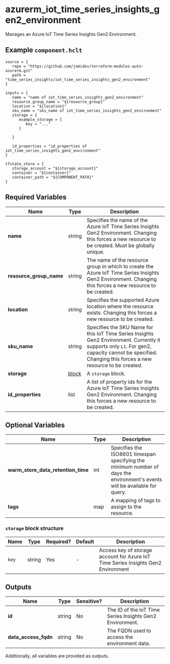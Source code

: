 # azurerm_iot_time_series_insights_gen2_environment

Manages an Azure IoT Time Series Insights Gen2 Environment.

## Example `component.hclt`

```hcl
source = {
   repo = "https://github.com/jumidev/terraform-modules-auto-azurerm.git" 
   path = "time_series_insights/iot_time_series_insights_gen2_environment" 
}

inputs = {
   name = "name of iot_time_series_insights_gen2_environment" 
   resource_group_name = "${resource_group}" 
   location = "${location}" 
   sku_name = "sku_name of iot_time_series_insights_gen2_environment" 
   storage = {
      example_storage = {
         key = "..."   
      }
  
   }
 
   id_properties = "id_properties of iot_time_series_insights_gen2_environment" 
}

tfstate_store = {
   storage_account = "${storage_account}" 
   container = "${container}" 
   container_path = "${COMPONENT_PATH}" 
}

```

## Required Variables

| Name | Type |  Description |
| ---- | --------- |  ----------- |
| **name** | string |  Specifies the name of the Azure IoT Time Series Insights Gen2 Environment. Changing this forces a new resource to be created. Must be globally unique. | 
| **resource_group_name** | string |  The name of the resource group in which to create the Azure IoT Time Series Insights Gen2 Environment. Changing this forces a new resource to be created. | 
| **location** | string |  Specifies the supported Azure location where the resource exists. Changing this forces a new resource to be created. | 
| **sku_name** | string |  Specifies the SKU Name for this IoT Time Series Insights Gen2 Environment. Currently it supports only `L1`. For gen2, capacity cannot be specified. Changing this forces a new resource to be created. | 
| **storage** | [block](#storage-block-structure) |  A `storage` block. | 
| **id_properties** | list |  A list of property ids for the Azure IoT Time Series Insights Gen2 Environment. Changing this forces a new resource to be created. | 

## Optional Variables

| Name | Type |  Description |
| ---- | --------- |  ----------- |
| **warm_store_data_retention_time** | int |  Specifies the ISO8601 timespan specifying the minimum number of days the environment's events will be available for query. | 
| **tags** | map |  A mapping of tags to assign to the resource. | 

### `storage` block structure

| Name | Type | Required? | Default | Description |
| ---- | ---- | --------- | ------- | ----------- |
| `key` | string | Yes | - | Access key of storage account for Azure IoT Time Series Insights Gen2 Environment |



## Outputs

| Name | Type | Sensitive? | Description |
| ---- | ---- | --------- | --------- |
| **id** | string | No  | The ID of the IoT Time Series Insights Gen2 Environment. | 
| **data_access_fqdn** | string | No  | The FQDN used to access the environment data. | 

Additionally, all variables are provided as outputs.
